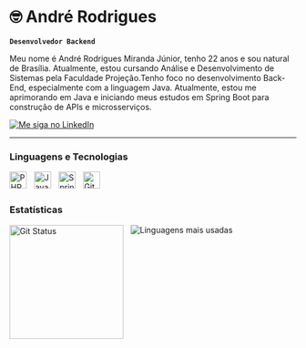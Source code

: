 # 🤓 André Rodrigues 

**`Desenvolvedor Backend`**

Meu nome é André Rodrigues Miranda Júnior, tenho 22 anos e sou natural de Brasília. Atualmente, estou cursando Análise e Desenvolvimento de Sistemas pela Faculdade Projeção.Tenho foco no desenvolvimento Back-End, especialmente com a linguagem Java. Atualmente, estou me aprimorando em Java e iniciando meus estudos em Spring Boot para construção de APIs e microsserviços.

<p align="left">
    <a href="https://www.linkedin.com/in/andr%C3%A9-rodrigues-884689240/">
        <img 
            alt="Me siga no LinkedIn" 
            title="Me siga no LinkedIn" 
            src="https://custom-icon-badges.demolab.com/badge/LinkedIn-236ad3?logo=linkedin&labelColor=1155ba&style=for-the-badge&logoColor=white" 
        />
    </a>
</p>


---

###  Linguagens e Tecnologias



<img 
    align="left" 
    alt="PHP" 
    title="PHP"
    width="30px" 
    style="padding-right: 10px;" 
    src="https://cdn.jsdelivr.net/gh/devicons/devicon@latest/icons/php/php-original.svg" 
/>

<img 
    align="left" 
    alt="Java" 
    title="Java"
    width="30px" 
    style="padding-right: 10px;" 
    src="https://cdn.jsdelivr.net/gh/devicons/devicon@latest/icons/java/java-original.svg" 
/>

<img 
    align="left" 
    alt="Spring Boot" 
    title="Spring Boot"
    width="30px" 
    style="padding-right: 10px;" 
    src="https://cdn.jsdelivr.net/gh/devicons/devicon@latest/icons/spring/spring-original.svg" 
/>


<img 
    align="left" 
    alt="Git" 
    title="Git"
    width="30px" 
    style="padding-right: 10px;" 
    src="https://cdn.jsdelivr.net/gh/devicons/devicon@latest/icons/git/git-original.svg" 
/>
<br><br>
### Estatísticas
<p>
<img
align="left"
alt="Git Status"
height="200"
style="Padding-right: 10px"
src="https://github-readme-stats.vercel.app/api?username=Andre-Rodriguesjr&show_icons=true&theme=dracula&include_all_commits=true&locale=pt-br"
>
<img
    align="left"
    alt="Linguagens mais usadas"
    style="padding-right: 10px;"
    src="https://github-readme-stats.vercel.app/api/top-langs/?username=Andre-Rodriguesjr&theme=dracula&layout=compact&custom_title=Tecnologias&langs_count=7"
/>



</p>
<br/>
<br/>
